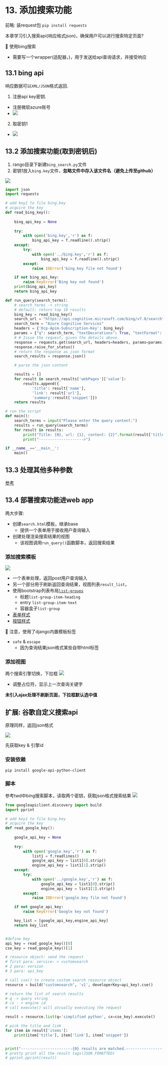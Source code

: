 # 13. 添加搜索功能

前略: 装request包 `pip install requests`

本章学习引入搜索api(响应格式json)，确保用户可以进行搜索特定页面?

🍬 使用bing搜索

* 需要写一个wrapper(适配器，)，用于发送给api查询请求，并接受响应

## 13.1 bing api

响应数据可以`XML/JSON`格式返回.

1. 注册api key密钥.

* 注册微软azure账号
* ![](/static/2020-03-18-08-38-45.png)

2. 取密钥1

* ![](/static/2020-03-18-08-40-35.png)

## 13.2 添加搜索功能(取到密钥后)

1. rango目录下新建`bing_search.py`文件
2. 密钥1放入`bing.key`文件，**忽略文件中存入该文件名（避免上传至github）**

![](/static/2020-03-18-08-50-24.png)

```python
import json
import requests

# add key1 to file bing.key
# acquire the key
def read_bing_key():
   
    bing_api_key = None
   
    try:
        with open('bing.key','r') as f:
            bing_api_key = f.readline().strip()
    except:
        try:
            with open('../bing.key','r') as f:
                bing_api_key = f.readline().strip()
        except:
            raise IOError('bing.key file not found')

    if not bing_api_key:
        raise KeyError('Bing key not found')
    print(bing_api_key)
    return bing_api_key

def run_query(search_terms):
    # search_terms -> string
    # default: return top 10 results
    bing_key = read_bing_key()
    search_url = "https://api.cognitive.microsoft.com/bing/v7.0/search"
    search_term = "Azure Cognitive Services"
    headers = {'Ocp-Apim-Subscription-Key': bing_key}
    params = {"q": search_term, "textDecorations": True, "textFormat": "HTML"}
    # # Issue the request, given the details above.
    response = requests.get(search_url, headers=headers, params=params)
    response.raise_for_status()
    # return the response as json format
    search_results = response.json()

    # parse the json content

    results = []
    for result in search_results['webPages']['value']:
        results.append({
            'title': result['name'],
            'link': result['url'],
            'summary':result['snippet']})
    return results

# run the script
def main():
    search_terms = input("Please enter the query content:")
    results = run_query(search_terms)
    for result in results:
        print("Title: {0}, url: {1}, content: {2}".format(result['title'],result['link'],result['summary']))
        print("-------------------->")

if __name__=='__main__':
    main()
```

## 13.3 处理其他多种参数

[参考](https://docs.microsoft.com/zh-hk/rest/api/cognitiveservices-bingsearch/bing-web-api-v7-reference)

## 13.4 部署搜索功能进web app

两大步骤:

* 创建`search.html`模板，继承base
  * 提供一个表单用于接收用户查询输入
* 创建处理渲染搜索结果的视图
  * 该视图调用`run_query()`函数脚本，返回搜索结果

### 添加搜索模板

![](/static/2020-03-18-12-04-19.png)

* 一个表单处理，返回post用户查询输入
* 另一个部分用于刷新返回查询结果，视图列表`result_list`，
* 使用bootstrap列表布局[`list-groups`](https://getbootstrap.com/docs/4.2/components/list-group/)
  * 标题`list-group-item-heading`
  * entry `list-group-item-text`
  * 容器盒子`list-group`
* [表单样式](https://getbootstrap.com/docs/4.2/components/forms/)
* [按钮样式](https://getbootstrap.com/docs/4.2/components/jumbotron/)

🍬 注意，使用了django内置模板标签
* `safe` & `escape`
  * 因为查询结果json格式某些自带html标签

### 添加视图

两个搜索引擎切换，下拉框
![](/static/2020-03-18-12-45-39.png)

* 调整占位符，显示上一次查询关键字

**未引入ajax处理不刷新页面，下拉框默认选中值**

## 扩展: 谷歌自定义搜索api

原理同样，返回json格式

![](/static/2020-03-18-11-08-28.png)

先获取key & 引擎id

### 安装依赖

`pip install google-api-python-client`

### 脚本

参考twd中bing搜索脚本，读取两个密钥，获取json格式搜索结果
![](/static/2020-03-18-11-30-04.png)

```python
from googleapiclient.discovery import build
import pprint

# add key1 to file bing.key
# acquire the key
def read_google_key():
   
    google_api_key = None
   
    try:
        with open('google.key','r') as f:
            list1 = f.readlines()
            google_api_key = list1[0].strip()
            engine_api_key = list1[1].strip()
    except:
        try:
            with open('../google.key','r') as f:
                google_api_key = list1[0].strip()
                engine_api_key = list1[1].strip()
        except:
            raise IOError('google.key file not found')

    if not google_api_key:
        raise KeyError('Google key not found')

    key_list = [google_api_key,engine_api_key]
    return key_list


#define key
api_key = read_google_key()[0]
cse_key = read_google_key()[1]

# resource object: send the request
# first para: service- > customsearch
# 2 para: version
# 3 para: api_key

# call cse() to create custom search resource object
resource = build("customsearch", 'v1', developerKey=api_key).cse()

# return the list of search results
# q -> query string
# cx - > engine id
# call execute() will atcually executing the request

result = resource.list(q='simplified python', cx=cse_key).execute()

# pick the title and link
for item in result['items']:
    print(item['title'], item['link'], item['snippet'])


print("-----------------------{0} results are matched.-----------------------".format(len(result)))
# pretty print all the result tags(JSON FOMATTED)
# pprint.pprint(result)
```